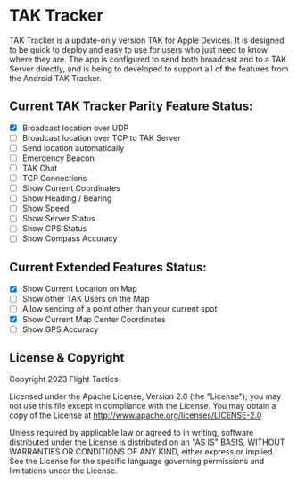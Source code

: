 #  TAK Tracker

TAK Tracker is a update-only version TAK for Apple Devices. It is designed to be quick to deploy and easy to use for users who just need to know where they are. The app is configured to send both broadcast and to a TAK Server directly, and is being to developed to support all of the features from the Android TAK Tracker.

## Current TAK Tracker Parity Feature Status:

- [x] Broadcast location over UDP
- [ ] Broadcast location over TCP to TAK Server
- [ ] Send location automatically
- [ ] Emergency Beacon
- [ ] TAK Chat
- [ ] TCP Connections
- [ ] Show Current Coordinates
- [ ] Show Heading / Bearing
- [ ] Show Speed
- [ ] Show Server Status
- [ ] Show GPS Status
- [ ] Show Compass Accuracy

## Current Extended Features Status:

- [x] Show Current Location on Map
- [ ] Show other TAK Users on the Map
- [ ] Allow sending of a point other than your current spot
- [X] Show Current Map Center Coordinates
- [ ] Show GPS Accuracy

## License & Copyright

Copyright 2023 Flight Tactics

Licensed under the Apache License, Version 2.0 (the "License"); you may not use this file except in compliance with the License. You may obtain a copy of the License at http://www.apache.org/licenses/LICENSE-2.0

Unless required by applicable law or agreed to in writing, software distributed under the License is distributed on an "AS IS" BASIS, WITHOUT WARRANTIES OR CONDITIONS OF ANY KIND, either express or implied. See the License for the specific language governing permissions and limitations under the License.
